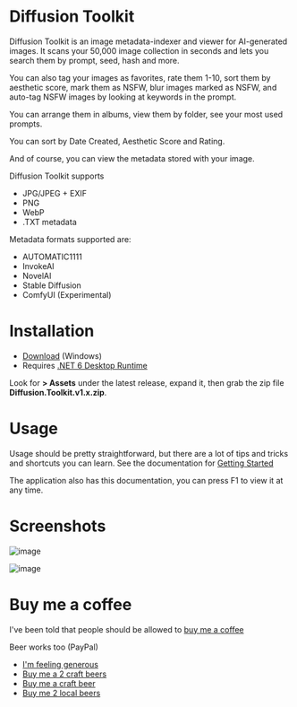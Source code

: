 # Diffusion Toolkit

Diffusion Toolkit is an image metadata-indexer and viewer for AI-generated images.  It scans your 50,000 image collection in seconds and lets you search them by prompt, seed, hash and more.

You can also tag your images as favorites, rate them 1-10, sort them by aesthetic score, mark them as NSFW, blur images marked as NSFW, and auto-tag NSFW images by looking at keywords in the prompt.

You can arrange them in albums, view them by folder, see your most used prompts.

You can sort by Date Created, Aesthetic Score and Rating.

And of course, you can view the metadata stored with your image.

Diffusion Toolkit supports

* JPG/JPEG + EXIF
* PNG
* WebP
* .TXT metadata

Metadata formats supported are:

* AUTOMATIC1111
* InvokeAI
* NovelAI
* Stable Diffusion
* ComfyUI (Experimental)

# Installation

* [Download](https://github.com/RupertAvery/DiffusionToolkit/releases/latest
) (Windows)
* Requires [.NET 6 Desktop Runtime](https://dotnet.microsoft.com/en-us/download/dotnet/6.0) 


Look for **> Assets** under the latest release, expand it, then grab the zip file **Diffusion.Toolkit.v1.x.zip**.

# Usage

Usage should be pretty straightforward, but there are a lot of tips and tricks and shortcuts you can learn. See the documentation for [Getting Started](Diffusion.Toolkit/Tips.md)

The application also has this documentation, you can press F1 to view it at any time.


# Screenshots

![image](https://user-images.githubusercontent.com/1910659/234151335-ad797e36-cd64-4253-875b-e03328de1f24.png)

![image](https://user-images.githubusercontent.com/1910659/234151651-038bcbfd-a47e-4f41-9ea4-607e15af111a.png)

# Buy me a coffee

I've been told that people should be allowed to [buy me a coffee](https://www.buymeacoffee.com/rupertavery)

Beer works too (PayPal)

* [I'm feeling generous](https://www.paypal.me/rupertavery/25.00?locale.x=en_US)
* [Buy me a 2 craft beers](https://www.paypal.me/rupertavery/10.00?locale.x=en_US)
* [Buy me a craft beer](https://www.paypal.me/rupertavery/5.00?locale.x=en_US)
* [Buy me 2 local beers](https://www.paypal.me/rupertavery/3.00?locale.x=en_US)
